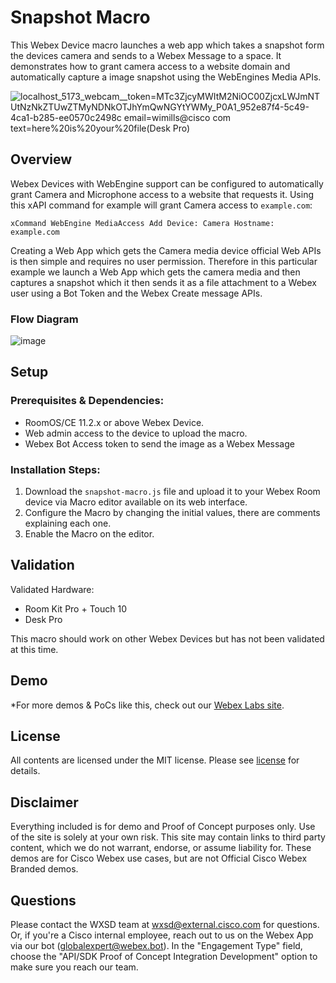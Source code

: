 # Snapshot Macro
This Webex Device macro launches a web app which takes a snapshot form the devices camera and sends to a Webex Message to a space. It demonstrates  how to grant camera access to a website domain and automatically  capture a image snapshot using the WebEngines Media APIs.

![localhost_5173_webcam__token=MTc3ZjcyMWItM2NiOC00ZjcxLWJmNTUtNzNkZTUwZTMyNDNkOTJhYmQwNGYtYWMy_P0A1_952e87f4-5c49-4ca1-b285-ee0570c2498c email=wimills@cisco com text=here%20is%20your%20file(Desk Pro)](https://github.com/wxsd-sales/snapshot-macro/assets/21026209/69d8d085-e0c0-4253-8369-94176c4c5a7c)


## Overview

Webex Devices with WebEngine support can be configured to automatically grant Camera and Microphone access to a website that requests it. Using this xAPI command for example will grant Camera access to ``example.com``:

```ssh
xCommand WebEngine MediaAccess Add Device: Camera Hostname: example.com
```
Creating a Web App which gets the Camera media device official Web APIs is then simple and requires no user permission. Therefore in this particular example we launch a Web App which gets the camera media and then captures a snapshot which it then sends it as a file attachment to a Webex user using a Bot Token and the Webex Create message APIs.


### Flow Diagram


![image](https://github.com/wxsd-sales/snapshot-macro/assets/21026209/c0a3875e-5849-4e35-a95d-d4d85cbf2c82)


## Setup

### Prerequisites & Dependencies: 

- RoomOS/CE 11.2.x or above Webex Device.
- Web admin access to the device to upload the macro.
- Webex Bot Access token to send the image as a Webex Message


### Installation Steps:
1. Download the ``snapshot-macro.js`` file and upload it to your Webex Room device via Macro editor available on its web interface.
2. Configure the Macro by changing the initial values, there are comments explaining each one.
3. Enable the Macro on the editor.
    
## Validation

Validated Hardware:

* Room Kit Pro + Touch 10
* Desk Pro

This macro should work on other Webex Devices but has not been validated at this time.
    
## Demo

<!-- Keep the following statement -->
*For more demos & PoCs like this, check out our [Webex Labs site](https://collabtoolbox.cisco.com/webex-labs).


## License
All contents are licensed under the MIT license. Please see [license](LICENSE) for details.


## Disclaimer
Everything included is for demo and Proof of Concept purposes only. Use of the site is solely at your own risk. This site may contain links to third party content, which we do not warrant, endorse, or assume liability for. These demos are for Cisco Webex use cases, but are not Official Cisco Webex Branded demos.


## Questions
Please contact the WXSD team at [wxsd@external.cisco.com](mailto:wxsd@external.cisco.com?subject=snapshot-macro) for questions. Or, if you're a Cisco internal employee, reach out to us on the Webex App via our bot (globalexpert@webex.bot). In the "Engagement Type" field, choose the "API/SDK Proof of Concept Integration Development" option to make sure you reach our team. 
